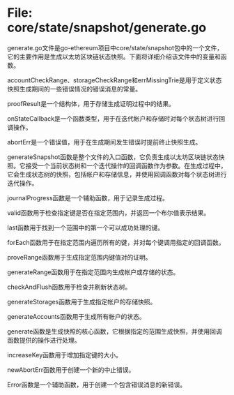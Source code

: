 # File: core/state/snapshot/generate.go

generate.go文件是go-ethereum项目中core/state/snapshot包中的一个文件，它的主要作用是生成以太坊区块链状态快照。下面将详细介绍该文件中的变量和函数。

accountCheckRange、storageCheckRange和errMissingTrie是用于定义状态快照生成期间的一些错误情况的错误消息的常量。

proofResult是一个结构体，用于存储生成证明过程中的结果。

onStateCallback是一个函数类型，用于在迭代帐户和存储时对每个状态树进行回调操作。

abortErr是一个错误值，用于在生成期间发生错误时提前终止快照生成。

generateSnapshot函数是整个文件的入口函数，它负责生成以太坊区块链状态快照。它接受一个当前状态树和一个迭代操作的回调函数作为参数。在生成过程中，它会生成状态树的快照，包括帐户和存储信息，并使用回调函数对每个状态树进行迭代操作。

journalProgress函数是一个辅助函数，用于记录生成过程。

valid函数用于检查指定键是否在指定范围内，并返回一个布尔值表示结果。

last函数用于找到一个范围中的第一个可以成功处理的键。

forEach函数用于在指定范围内遍历所有的键，并对每个键调用指定的回调函数。

proveRange函数用于生成指定范围内键值对的证明。

generateRange函数用于在指定范围内生成帐户或存储的状态。

checkAndFlush函数用于检查并刷新状态树。

generateStorages函数用于生成指定帐户的存储快照。

generateAccounts函数用于生成所有帐户的状态。

generate函数是生成快照的核心函数，它根据指定的范围生成快照，并使用回调函数提供的操作进行处理。

increaseKey函数用于增加指定键的大小。

newAbortErr函数用于创建一个新的中止错误。

Error函数是一个辅助函数，用于创建一个包含错误消息的新错误。

